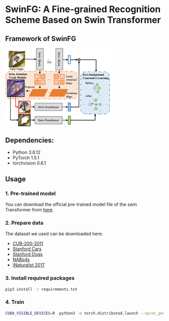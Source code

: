 # SwinFG: A Fine-grained Recognition Scheme Based on Swin Transformer


## Framework of SwinFG
<img src="./architecture.png" style="zoom:33%;" />

## Dependencies:
+ Python 3.8.12
+ PyTorch 1.5.1
+ torchvision 0.6.1

## Usage
### 1. Pre-trained model

You can download the official pre-trained model file of the swin Transformer from [here](https://github.com/microsoft/Swin-Transformer). 

### 2. Prepare data
The dataset we used can be downloaded here: 

+ [CUB-200-2011](http://www.vision.caltech.edu/visipedia/CUB-200-2011.html)
+ [Stanford Cars](https://ai.stanford.edu/~jkrause/cars/car_dataset.html)
+ [Stanford Dogs](http://vision.stanford.edu/aditya86/ImageNetDogs/)
+ [NABirds](http://dl.allaboutbirds.org/nabirds)
+ [iNaturalist 2017](https://github.com/visipedia/inat_comp/tree/master/2017)

### 3. Install required packages

```bash
pip3 install -r requirements.txt
```

### 4. Train

```bash
CUDA_VISIBLE_DEVICES=0  python3 -m torch.distributed.launch --nproc_per_node 1 train.py --dataset CUB --name myTrain 
```

